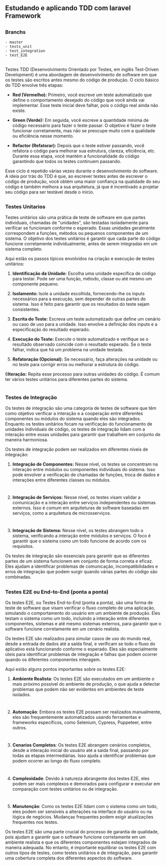 ## Estudando e aplicando TDD com laravel Framework
##
### Branchs
    - master
    - tests_unit
    - test_integration
    - test_E2E

##
Testes TDD (Desenvolvimento Orientado por Testes, em inglês Test-Driven Development) é uma abordagem de desenvolvimento de software em que os testes são escritos antes mesmo do código de produção. O ciclo básico do TDD envolve três etapas:

- **Red (Vermelho):** Primeiro, você escreve um teste automatizado que define o comportamento desejado do código que você ainda vai implementar. Esse teste inicial deve falhar, pois o código real ainda não existe.

- **Green (Verde):** Em seguida, você escreve a quantidade mínima de código necessário para fazer o teste passar. O objetivo é fazer o teste funcionar corretamente, mas não se preocupe muito com a qualidade ou eficiência nesse momento.

- **Refactor (Refatorar):** Depois que o teste estiver passando, você refatora o código para melhorar sua estrutura, clareza, eficiência, etc. Durante essa etapa, você mantém a funcionalidade do código garantindo que todos os testes continuem passando.

Esse ciclo é repetido várias vezes durante o desenvolvimento do software. A ideia por trás do TDD é que, ao escrever testes antes de escrever o código de produção, você obtém uma maior confiança na qualidade do seu código e também melhora a sua arquitetura, já que é incentivado a projetar seu código para ser testável desde o início.

##

### Testes Unitarios

Testes unitários são uma prática de teste de software em que partes individuais, chamadas de "unidades", são testadas isoladamente para verificar se funcionam conforme o esperado. Essas unidades geralmente correspondem a funções, métodos ou pequenos componentes de um sistema. O objetivo dos testes unitários é garantir que cada parte do código funcione corretamente individualmente, antes de serem integradas em um sistema completo.

Aqui estão os passos típicos envolvidos na criação e execução de testes unitários:

1. **Identificação da Unidade:** Escolha uma unidade específica de código para testar. Pode ser uma função, método, classe ou até mesmo um componente pequeno.

2. **Isolamento:** Isole a unidade escolhida, fornecendo-lhe os inputs necessários para a execução, sem depender de outras partes do sistema. Isso é feito para garantir que os resultados do teste sejam consistentes.

3. **Escrita do Teste:** Escreva um teste automatizado que define um cenário ou caso de uso para a unidade. Isso envolve a definição dos inputs e a especificação do resultado esperado.

4. **Execução do Teste:** Execute o teste automatizado e verifique se o resultado observado coincide com o resultado esperado. Se o teste falhar, indica que há um problema na unidade testada.

5. **Refatoração (Opcional):** Se necessário, faça alterações na unidade ou no teste para corrigir erros ou melhorar a estrutura do código.

6**Iteração:** Repita esse processo para outras unidades do código. É comum ter vários testes unitários para diferentes partes do sistema.

#

### Testes de Integração

Os testes de integração são uma categoria de testes de software que têm como objetivo verificar a interação e a cooperação entre diferentes componentes ou módulos do sistema quando eles são integrados. Enquanto os testes unitários focam na verificação do funcionamento de unidades individuais de código, os testes de integração lidam com a interação entre essas unidades para garantir que trabalhem em conjunto de maneira harmoniosa.

Os testes de integração podem ser realizados em diferentes níveis de integração:

1. **Integração de Componentes:** Nesse nível, os testes se concentram na interação entre módulos ou componentes individuais do sistema. Isso pode envolver a verificação de chamadas de funções, troca de dados e interações entre diferentes classes ou módulos.
#
2. **Integração de Serviços:** Nesse nível, os testes visam validar a comunicação e a interação entre serviços independentes ou sistemas externos. Isso é comum em arquiteturas de software baseadas em serviços, como a arquitetura de microsserviços.
#
3. **Integração de Sistema:** Nesse nível, os testes abrangem todo o sistema, verificando a interação entre módulos e serviços. O foco é garantir que o sistema como um todo funcione de acordo com os requisitos.

Os testes de integração são essenciais para garantir que as diferentes partes de um sistema funcionem em conjunto de forma correta e eficaz. Eles ajudam a identificar problemas de comunicação, incompatibilidades e erros de integração que podem surgir quando várias partes do código são combinadas.

##

### Testes E2E ou End-to-End (ponta a ponta)

Os testes E2E, ou Testes End-to-End (ponta a ponta), são uma forma de teste de software que visam verificar o fluxo completo de uma aplicação, simulando o comportamento do usuário em um ambiente de produção. Eles testam o sistema como um todo, incluindo a interação entre diferentes componentes, sistemas e até mesmo sistemas externos, para garantir que o software funcione corretamente em um cenário realista.

Os testes E2E são realizados para simular casos de uso do mundo real, desde a entrada de dados até a saída final, e verificam se todo o fluxo do aplicativo está funcionando conforme o esperado. Eles são especialmente úteis para identificar problemas de integração e falhas que podem ocorrer quando os diferentes componentes interagem.

Aqui estão alguns pontos importantes sobre os testes E2E:

1. **Ambiente Realista**: Os testes E2E são executados em um ambiente o mais próximo possível do ambiente de produção, o que ajuda a detectar problemas que podem não ser evidentes em ambientes de teste isolados.
#
2. **Automação**: Embora os testes E2E possam ser realizados manualmente, eles são frequentemente automatizados usando ferramentas e frameworks específicos, como Selenium, Cypress, Puppeteer, entre outros.
#
3. **Cenarios Completos**: Os testes E2E abrangem cenários completos, desde a interação inicial do usuário até a saída final, passando por todas as etapas intermediárias. Isso ajuda a identificar problemas que podem ocorrer ao longo do fluxo completo.
#
4. **Complexidade**: Devido à natureza abrangente dos testes E2E, eles podem ser mais complexos e demorados para configurar e executar em comparação com testes unitários ou de integração.
#
5. **Manutenção**: Como os testes E2E lidam com o sistema como um todo, eles podem ser sensíveis a alterações na interface do usuário ou na lógica de negócios. Mudanças frequentes podem exigir atualizações frequentes nos testes.

Os testes E2E são uma parte crucial do processo de garantia de qualidade, pois ajudam a garantir que o software funcione corretamente em um ambiente realista e que os diferentes componentes estejam integrados de maneira adequada. No entanto, é importante equilibrar os testes E2E com outros tipos de testes, como testes unitários e de integração, para garantir uma cobertura completa dos diferentes aspectos do software.


